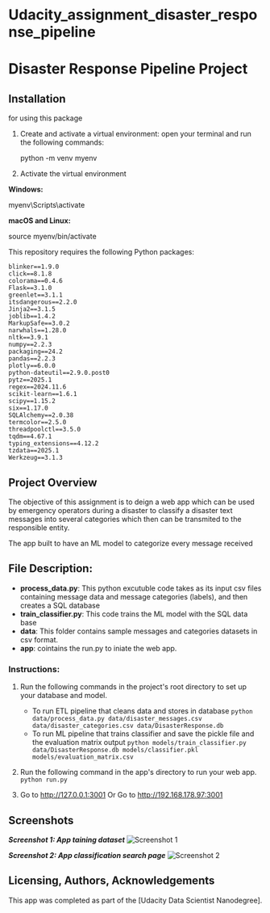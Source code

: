 # Udacity_assignment_disaster_response_pipeline

# Disaster Response Pipeline Project

## Installation

for using this package 
1. Create and activate a virtual environment: open your terminal and run the following commands:

    python -m venv myenv

2. Activate the virtual environment

**Windows:** 

myenv\Scripts\activate

**macOS and Linux:**

source myenv/bin/activate                                               

This repository requires the following Python packages: 


    blinker==1.9.0
    click==8.1.8
    colorama==0.4.6
    Flask==3.1.0
    greenlet==3.1.1
    itsdangerous==2.2.0
    Jinja2==3.1.5
    joblib==1.4.2
    MarkupSafe==3.0.2
    narwhals==1.28.0
    nltk==3.9.1
    numpy==2.2.3
    packaging==24.2
    pandas==2.2.3
    plotly==6.0.0
    python-dateutil==2.9.0.post0
    pytz==2025.1
    regex==2024.11.6
    scikit-learn==1.6.1
    scipy==1.15.2
    six==1.17.0
    SQLAlchemy==2.0.38
    termcolor==2.5.0
    threadpoolctl==3.5.0
    tqdm==4.67.1
    typing_extensions==4.12.2
    tzdata==2025.1
    Werkzeug==3.1.3


## Project Overview
The objective of this assignment is to deign a web app which can be used by emergency operators during a disaster to classify a disaster text messages into several categories which then can be transmited to the responsible entity.

The app built to have an ML model to categorize every message received

## File Description:
* **process_data.py**: This python excutuble code takes as its input csv files containing message data and message categories (labels), and then creates a SQL database
* **train_classifier.py**: This code trains the ML model with the SQL data base
* **data**: This folder contains sample messages and categories datasets in csv format.
* **app**: cointains the run.py to iniate the web app.

### Instructions:
1. Run the following commands in the project's root directory to set up your database and model.

    - To run ETL pipeline that cleans data and stores in database
        `python data/process_data.py data/disaster_messages.csv data/disaster_categories.csv data/DisasterResponse.db`
    - To run ML pipeline that trains classifier and save the pickle file and the evaluation matrix output 
        `python models/train_classifier.py data/DisasterResponse.db models/classifier.pkl models/evaluation_matrix.csv`

2. Run the following command in the app's directory to run your web app.
    `python run.py`

3. Go to http://127.0.0.1:3001
   Or Go to http://192.168.178.97:3001

## Screenshots

***Screenshot 1: App taining dataset***
![Screenshot 1](https://github.com/TannazH/Udacity_assignment_disaster_response_pipeline/figures/overview_training_dataset.png)



***Screenshot 2: App classification search page***
![Screenshot 2](https://github.com/TannazH/Udacity_assignment_disaster_response_pipeline/figures/message_classification.png)


## Licensing, Authors, Acknowledgements
This app was completed as part of the [Udacity Data Scientist Nanodegree].
